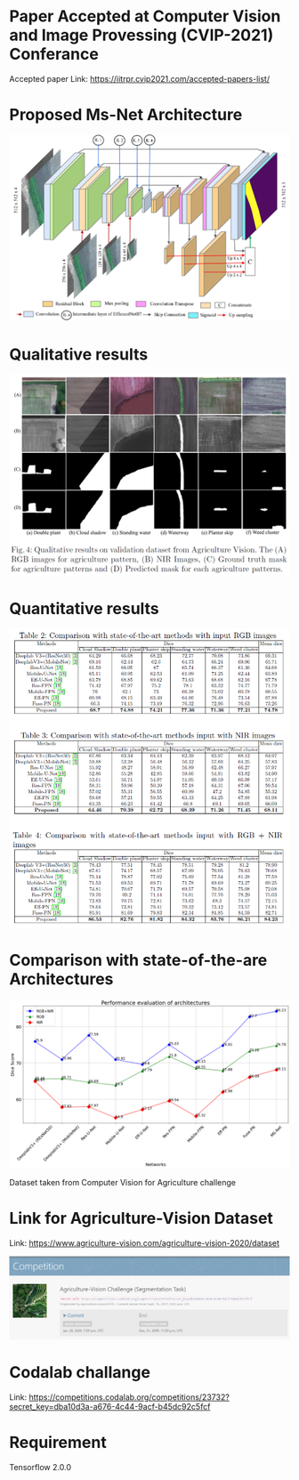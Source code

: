 # Paper Accepted at Computer Vision and Image Provessing (CVIP-2021) Conferance 

Accepted paper Link: https://iitrpr.cvip2021.com/accepted-papers-list/

# Proposed Ms-Net Architecture
![Challenge page](model_new.jpg)

# Qualitative results
![Challenge page](segmentation_results.png)

# Quantitative results
![Challenge page](Quantitative_results.PNG)

# Comparison with state-of-the-are Architectures
![Challenge page](all_models.png)

Dataset taken from Computer Vision for Agriculture challenge
# Link for Agriculture-Vision Dataset

Link: https://www.agriculture-vision.com/agriculture-vision-2020/dataset

![Challenge page](Agri_Vision_screenshot_1.png)

# Codalab challange 

Link: https://competitions.codalab.org/competitions/23732?secret_key=dba10d3a-a676-4c44-9acf-b45dc92c5fcf 



# Requirement

Tensorflow 2.0.0

